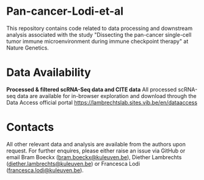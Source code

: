 # Pan-cancer-Lodi-et-al
This repository contains code related to data processing and downstream analysis associated with the study "Dissecting the pan-cancer single-cell tumor immune microenvironment during immune checkpoint therapy" at Nature Genetics.

# Data Availability 
**Processed & filtered scRNA-Seq data and CITE data**
All processed scRNA-seq data are available for in-browser exploration and download through the Data Access official portal https://lambrechtslab.sites.vib.be/en/dataaccess 

# Contacts
All other relevant data and analysis are available from the authors upon request. For further enquires, please either raise an issue via GitHub or email Bram Boeckx (bram.boeckx@kuleuven.be), Diether Lambrechts (diether.lambrechts@kuleuven.be) or Francesca Lodi (francesca.lodi@kuleuven.be). 
